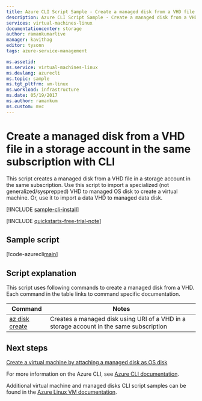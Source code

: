 ```yaml
---
title: Azure CLI Script Sample - Create a managed disk from a VHD file in a storage account in the same subscription | Microsoft Docs
description: Azure CLI Script Sample - Create a managed disk from a VHD file in a storage account in the same subscription
services: virtual-machines-linux
documentationcenter: storage
author: ramankumarlive
manager: kavithag
editor: tysonn
tags: azure-service-management

ms.assetid:
ms.service: virtual-machines-linux
ms.devlang: azurecli
ms.topic: sample
ms.tgt_pltfrm: vm-linux
ms.workload: infrastructure
ms.date: 05/19/2017
ms.author: ramankum
ms.custom: mvc
---
```


# Create a managed disk from a VHD file in a storage account in the same subscription with CLI

This script creates a managed disk from a VHD file in a storage account in the same subscription. Use this script to import a specialized (not generalized/sysprepped) VHD to managed OS disk to create a virtual machine. Or, use it to import a data VHD to managed data disk. 


[!INCLUDE [sample-cli-install](../../../includes/sample-cli-install.md)]

[!INCLUDE [quickstarts-free-trial-note](../../../includes/quickstarts-free-trial-note.md)]

## Sample script

[!code-azurecli[main](../../../cli_scripts/virtual-machine/create-managed-data-disks-from-vhd/create-managed-data-disks-from-vhd.sh "Create managed disk from VHD")]


## Script explanation

This script uses following commands to create a managed disk from a VHD. Each command in the table links to command specific documentation.

| Command | Notes |
|---|---|
| [az disk create](https://docs.microsoft.com/cli/azure/disk#az_disk_create) | Creates a managed disk using URI of a VHD in a storage account in the same subscription |

## Next steps

[Create a virtual machine by attaching a managed disk as OS disk](./virtual-machines-linux-cli-sample-create-vm-from-managed-os-disks.md?toc=%2fcli%2fmodule%2ftoc.json)

For more information on the Azure CLI, see [Azure CLI documentation](https://docs.microsoft.com/cli/azure).

Additional virtual machine and managed disks CLI script samples can be found in the [Azure Linux VM documentation](../../app-service/app-service-cli-samples.md?toc=%2fazure%2fvirtual-machines%2flinux%2ftoc.json).
